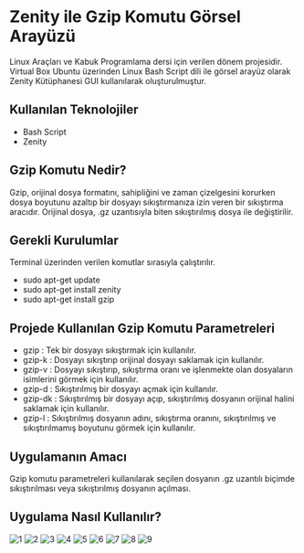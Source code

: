 # Zenity ile Gzip Komutu Görsel Arayüzü

Linux Araçları ve Kabuk Programlama dersi için verilen dönem projesidir.
Virtual Box Ubuntu üzerinden Linux Bash Script dili ile görsel arayüz olarak Zenity Kütüphanesi GUI kullanılarak oluşturulmuştur. 
## Kullanılan Teknolojiler
- Bash Script
- Zenity
## Gzip Komutu Nedir?
Gzip, orijinal dosya formatını, sahipliğini ve zaman çizelgesini korurken dosya boyutunu azaltıp bir dosyayı sıkıştırmanıza izin veren bir sıkıştırma aracıdır. Orijinal dosya, .gz uzantısıyla biten sıkıştırılmış dosya ile değiştirilir.
## Gerekli Kurulumlar
Terminal üzerinden verilen komutlar sırasıyla çalıştırılır.
- sudo apt-get update
- sudo apt-get install zenity
- sudo apt-get install gzip
## Projede Kullanılan Gzip Komutu Parametreleri
- gzip : Tek bir dosyayı sıkıştırmak için kullanılır. 
- gzip-k : Dosyayı sıkıştırıp orijinal dosyayı saklamak için kullanılır.
-	gzip-v : Dosyayı sıkıştırıp, sıkıştırma oranı ve işlenmekte olan dosyaların isimlerini görmek için kullanılır.
-	gzip-d : Sıkıştırılmış bir dosyayı açmak için kullanılır.  
-	gzip-dk : Sıkıştırılmış bir dosyayı açıp, sıkıştırılmış dosyanın orijinal halini saklamak için kullanılır. 
-	gzip-l : Sıkıştırılmış dosyanın adını, sıkıştırma oranını, sıkıştırılmış ve sıkıştırılmamış boyutunu görmek için kullanılır.
## Uygulamanın Amacı
Gzip komutu parametreleri kullanılarak seçilen dosyanın .gz uzantılı biçimde sıkıştırılması veya sıkıştırılmış dosyanın açılması.
## Uygulama Nasıl Kullanılır?
![1](https://user-images.githubusercontent.com/80089931/210430532-71c7a068-895b-4077-b955-727ea36cb7c0.png)
![2](https://user-images.githubusercontent.com/80089931/210430572-7d068df6-defe-408c-b3b4-630754b74d1f.png)
![3](https://user-images.githubusercontent.com/80089931/210430585-a32d811a-94e9-44ca-a600-39c8bad04fe9.png)
![4](https://user-images.githubusercontent.com/80089931/210430594-819ca1a1-b091-4b28-93df-a1f3ab9e562a.png)
![5](https://user-images.githubusercontent.com/80089931/210430604-0b52bd84-b918-4ba0-a964-403dac4df0b0.png)
![6](https://user-images.githubusercontent.com/80089931/210430631-eea70281-a8d6-4c38-9427-997707a3f2e0.png)
![7](https://user-images.githubusercontent.com/80089931/210430641-923f5f7f-78a7-4811-bc08-d15cd6265671.png)
![8](https://user-images.githubusercontent.com/80089931/210430649-4b193f51-9179-463c-bc8e-6d857f5ee130.png)
![9](https://user-images.githubusercontent.com/80089931/210430657-0b3905d7-4f09-4227-afbf-0db2178b0269.png)





